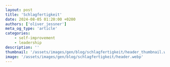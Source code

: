 ```yaml
---
layout: post
title: 'Schlagfertigkeit'
date: 2024-08-05 01:20:00 +0200
authors: ['oliver_jessner']
meta_og_type: 'article'
categories:
    - self-improvement
    - leadership
description: ''
thumbnail: '/assets/images/gen/blog/schlagfertigkeit/header_thumbnail.webp'
image: '/assets/images/gen/blog/schlagfertigkeit/header.webp'
---
```

